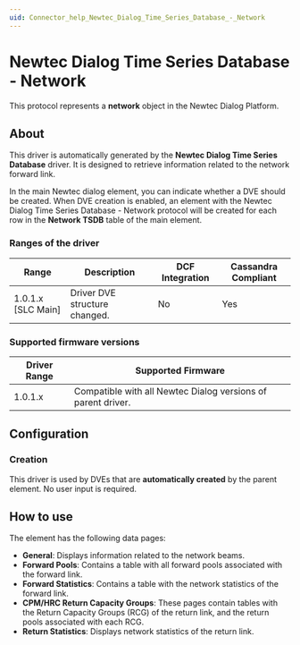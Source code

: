 ```yaml
---
uid: Connector_help_Newtec_Dialog_Time_Series_Database_-_Network
---
```


# Newtec Dialog Time Series Database - Network

This protocol represents a **network** object in the Newtec Dialog Platform.

## About

This driver is automatically generated by the **Newtec Dialog Time Series Database** driver. It is designed to retrieve information related to the network forward link.

In the main Newtec dialog element, you can indicate whether a DVE should be created. When DVE creation is enabled, an element with the Newtec Dialog Time Series Database - Network protocol will be created for each row in the **Network TSDB** table of the main element.

### Ranges of the driver

| **Range**            | **Description**               | **DCF Integration** | **Cassandra Compliant** |
|----------------------|-------------------------------|---------------------|-------------------------|
| 1.0.1.x \[SLC Main\] | Driver DVE structure changed. | No                  | Yes                     |

### Supported firmware versions

| **Driver Range** | **Supported Firmware**                                       |
|------------------|--------------------------------------------------------------|
| 1.0.1.x          | Compatible with all Newtec Dialog versions of parent driver. |

## Configuration

### Creation

This driver is used by DVEs that are **automatically created** by the parent element. No user input is required.

## How to use

The element has the following data pages:

- **General**: Displays information related to the network beams.
- **Forward Pools**: Contains a table with all forward pools associated with the forward link.
- **Forward Statistics**: Contains a table with the network statistics of the forward link.
- **CPM/HRC Return Capacity Groups**: These pages contain tables with the Return Capacity Groups (RCG) of the return link, and the return pools associated with each RCG.
- **Return Statistics**: Displays network statistics of the return link.
